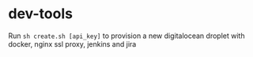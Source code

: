# dev-tools

Run `sh create.sh [api_key]` to provision a new digitalocean droplet with docker, nginx ssl proxy, jenkins and jira
